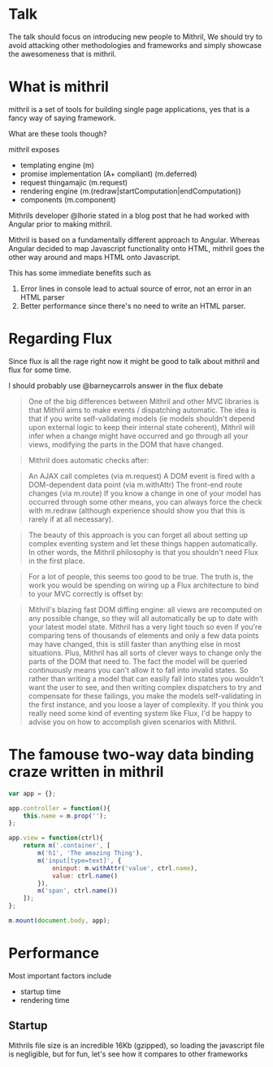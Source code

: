 # Talk

The talk should focus on introducing new people to Mithril,
We should try to avoid attacking other methodologies and frameworks and simply showcase the awesomeness that is mithril.

# What is mithril

mithril is a set of tools for building single page applications, yes that is a fancy way of saying framework.

What are these tools though?

mithril exposes

* templating engine (m)
* promise implementation (A+ compliant) (m.deferred)
* request thingamajic (m.request)
* rendering engine (m.(redraw|startComputation|endComputation))
* components (m.component)

Mithrils developer @lhorie stated in a blog post that he had worked with Angular prior to making mithril.

Mithril is based on a fundamentally different approach to Angular. Whereas Angular decided to map Javascript functionality onto HTML, mithril goes the other way around and maps HTML onto Javascript.

This has some immediate benefits such as

1. Error lines in console lead to actual source of error, not an error in an HTML parser
2. Better performance since there's no need to write an HTML parser.

# Regarding Flux

Since flux is all the rage right now it might be good to talk about mithril and flux for some time.

I should probably use @barneycarrols answer in the flux debate

> One of the big differences between Mithril and other MVC libraries is that Mithril aims to make events / dispatching automatic. The idea is that if you write self-validating models (ie models shouldn't depend upon external logic to keep their internal state coherent), Mithril will infer when a change might have occurred and go through all your views, modifying the parts in the DOM that have changed.

>Mithril does automatic checks after:

>An AJAX call completes (via m.request)
A DOM event is fired with a DOM-dependent data point (via m.withAttr)
The front-end route changes (via m.route)
If you know a change in one of your model has occurred through some other means, you can always force the check with m.redraw (although experience should show you that this is rarely if at all necessary).

>The beauty of this approach is you can forget all about setting up complex eventing system and let these things happen automatically. In other words, the Mithril philosophy is that you shouldn't need Flux in the first place.

>For a lot of people, this seems too good to be true. The truth is, the work you would be spending on wiring up a Flux architecture to bind to your MVC correctly is offset by:

>Mithril's blazing fast DOM diffing engine: all views are recomputed on any possible change, so they will all automatically be up to date with your latest model state. Mithril has a very light touch so even if you're comparing tens of thousands of elements and only a few data points may have changed, this is still faster than anything else in most situations. Plus, Mithril has all sorts of clever ways to change only the parts of the DOM that need to.
The fact the model will be queried continuously means you can't allow it to fall into invalid states. So rather than writing a model that can easily fall into states you wouldn't want the user to see, and then writing complex dispatchers to try and compensate for these failings, you make the models self-validating in the first instance, and you loose a layer of complexity.
If you think you really need some kind of eventing system like Flux, I'd be happy to advise you on how to accomplish given scenarios with Mithril.

# The famouse two-way data binding craze written in mithril

```javascript
var app = {};

app.controller = function(){
    this.name = m.prop('');
};

app.view = function(ctrl){
    return m('.container', [
        m('h1', 'The amazing Thing'),
        m('input[type=text]', {
            oninput: m.withAttr('value', ctrl.name),
            value: ctrl.name()
        }),
        m('span', ctrl.name())
    ]);
};

m.mount(document.body, app);
```

# Performance
Most important factors include

* startup time
* rendering time

## Startup

Mithrils file size is an incredible 16Kb (gzipped), so loading the javascript file is negligible, but for fun, let's see how it compares to other frameworks
